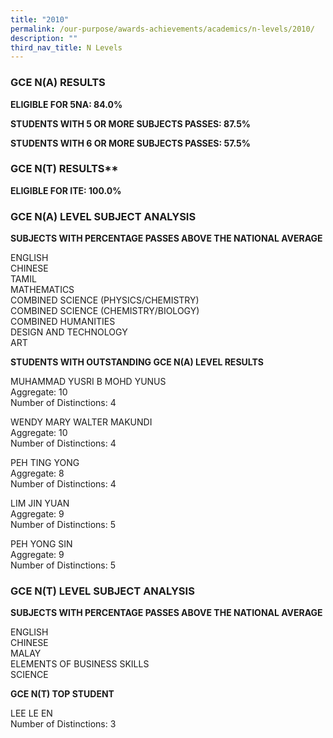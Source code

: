 ```yaml
---
title: "2010"
permalink: /our-purpose/awards-achievements/academics/n-levels/2010/
description: ""
third_nav_title: N Levels
---
```

### GCE N(A) RESULTS

**ELIGIBLE FOR 5NA: 84.0%**

**STUDENTS WITH 5 OR MORE SUBJECTS PASSES: 87.5%**

**STUDENTS WITH 6 OR MORE SUBJECTS PASSES: 57.5%**

### GCE N(T) RESULTS**

**ELIGIBLE FOR ITE: 100.0%**

  

### GCE N(A) LEVEL SUBJECT ANALYSIS

**SUBJECTS WITH PERCENTAGE PASSES ABOVE THE NATIONAL AVERAGE**

ENGLISH <br>
CHINESE <br>
TAMIL<br>
MATHEMATICS<br>
COMBINED SCIENCE (PHYSICS/CHEMISTRY) <br>
COMBINED SCIENCE (CHEMISTRY/BIOLOGY) <br>
COMBINED HUMANITIES<br>
DESIGN AND TECHNOLOGY<br>
ART

  

**STUDENTS WITH OUTSTANDING GCE N(A) LEVEL RESULTS** 

MUHAMMAD YUSRI B MOHD YUNUS <br>
Aggregate: 10<br>
Number of Distinctions: 4

WENDY MARY WALTER MAKUNDI <br>
Aggregate: 10<br>
Number of Distinctions: 4

PEH TING YONG <br>
Aggregate: 8<br>
Number of Distinctions: 4<br>

LIM JIN YUAN<br>
Aggregate: 9<br>
Number of Distinctions: 5

PEH YONG SIN<br>
Aggregate: 9<br>
Number of Distinctions: 5

### GCE N(T) LEVEL SUBJECT ANALYSIS

**SUBJECTS WITH PERCENTAGE PASSES ABOVE THE NATIONAL AVERAGE**

ENGLISH<br>
CHINESE <br>
MALAY<br>
ELEMENTS OF BUSINESS SKILLS <br>
SCIENCE

**GCE N(T) TOP STUDENT**

LEE LE EN<br>
Number of Distinctions: 3